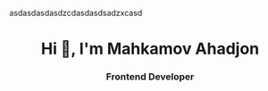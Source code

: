 asdasdasdasdzcdasdasdsadzxcasd

<h1 align="center">Hi 👋, I'm Mahkamov Ahadjon</h1>
<h3 align="center">Frontend Developer</h3>
